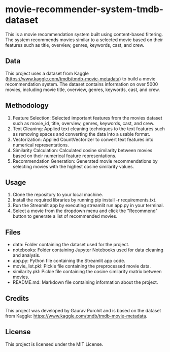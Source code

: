 # movie-recommender-system-tmdb-dataset

This is a movie recommendation system built using content-based filtering. The system recommends movies similar to a selected movie based on their features such as title, overview, genres, keywords, cast, and crew.

## Data

This project uses a dataset from Kaggle (https://www.kaggle.com/tmdb/tmdb-movie-metadata) to build a movie recommendation system. The dataset contains information on over 5000 movies, including movie title, overview, genres, keywords, cast, and crew.


## Methodology
1. Feature Selection: Selected important features from the movies dataset such as movie_id, title, overview, genres, keywords, cast, and crew.
2. Text Cleaning: Applied text cleaning techniques to the text features such as removing spaces and converting the data into a usable format.
3. Vectorization: Applied CountVectorizer to convert text features into numerical representations.
4. Similarity Calculation: Calculated cosine similarity between movies based on their numerical feature representations.
5. Recommendation Generation: Generated movie recommendations by selecting movies with the highest cosine similarity values.

## Usage

1. Clone the repository to your local machine.
2. Install the required libraries by running pip install -r requirements.txt.
3. Run the Streamlit app by executing streamlit run app.py in your terminal.
4. Select a movie from the dropdown menu and click the "Recommend" button to generate a list of recommended movies.

## Files

- data: Folder containing the dataset used for the project.
- notebooks: Folder containing Jupyter Notebooks used for data cleaning and analysis.
- app.py: Python file containing the Streamlit app code.
- movie_list.pkl: Pickle file containing the preprocessed movie data.
- similarity.pkl: Pickle file containing the cosine similarity matrix between movies.
- README.md: Markdown file containing information about the project.

## Credits

This project was developed by Gaurav Purohit and is based on the dataset from Kaggle: https://www.kaggle.com/tmdb/tmdb-movie-metadata.

## License

This project is licensed under the MIT License.
